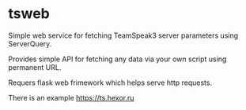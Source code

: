# tsweb

Simple web service for fetching TeamSpeak3 server parameters using ServerQuery. 

Provides simple API for fetching any data via your own script using permanent URL.

Requers flask web frimework which helps serve http requests.

There is an example https://ts.hexor.ru
